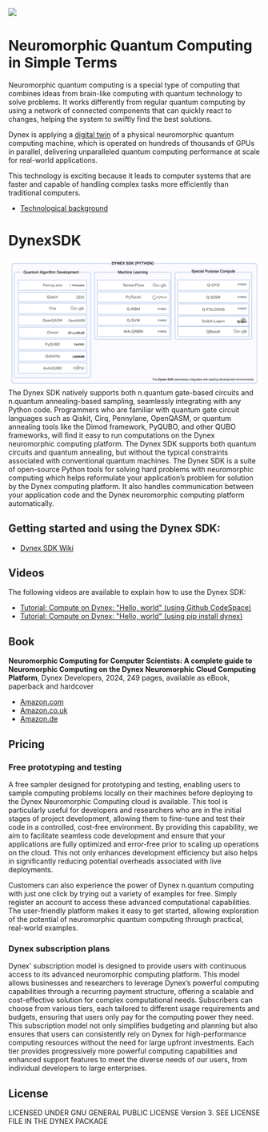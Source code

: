 ![](https://github.com/dynexcoin/DynexSDK/blob/main/img/dynexsdk4.png)

# Neuromorphic Quantum Computing in Simple Terms 
Neuromorphic quantum computing is a special type of computing that combines ideas from brain-like computing with quantum technology to solve problems. It works differently from regular quantum computing by using a network of connected components that can quickly react to changes, helping the system to swiftly find the best solutions. 

Dynex is applying a [digital twin](https://en.wikipedia.org/wiki/Digital_twin) of a physical neuromorphic quantum computing machine, which is operated on hundreds of thousands of GPUs in parallel, delivering unparalleled quantum computing performance at scale for real-world applications. 

This technology is exciting because it leads to computer systems that are faster and capable of handling complex tasks more efficiently than traditional computers.

- [Technological background](https://dynex.co/learn/n-quantum-computing)

# DynexSDK
![Dynex SDK](https://github.com/dynexcoin/website/blob/main/dynexsdk.png)
The Dynex SDK natively supports both n.quantum gate-based circuits and n.quantum annealing-based sampling, seamlessly integrating with any Python code. Programmers who are familiar with quantum gate circuit languages such as Qiskit, Cirq, Pennylane, OpenQASM, or quantum annealing tools like the Dimod framework, PyQUBO, and other QUBO frameworks, will find it easy to run computations on the Dynex neuromorphic computing platform. The Dynex SDK supports both quantum circuits and quantum annealing, but without the typical constraints associated with conventional quantum machines. The Dynex SDK is a suite of open-source Python tools for solving hard problems with neuromorphic computing which helps reformulate your application’s problem for solution by the Dynex computing platform. It also handles communication between your application code and the Dynex neuromorphic computing platform automatically.

## Getting started and using the Dynex SDK:
- [Dynex SDK Wiki](https://github.com/dynexcoin/DynexSDK/wiki)

## Videos

The following videos are available to explain how to use the Dynex SDK:

- [Tutorial: Compute on Dynex: "Hello, world" (using Github CodeSpace)](https://www.youtube.com/watch?v=V46_cOUb9Vo)
- [Tutorial: Compute on Dynex: "Hello, world" (using pip install dynex)](https://www.youtube.com/watch?v=HNUOwEYyTJA)

## Book

**Neuromorphic Computing for Computer Scientists: A complete guide to Neuromorphic Computing on the Dynex Neuromorphic Cloud Computing Platform**, Dynex Developers, 2024, 249 pages, available as eBook, paperback and hardcover

- [Amazon.com](https://www.amazon.com/dp/B0CRQQPBB5)
- [Amazon.co.uk](https://www.amazon.co.uk/dp/B0CRQQPBB5)
- [Amazon.de](https://www.amazon.de/dp/B0CRQQPBB5)

## Pricing

### Free prototyping and testing
A free sampler designed for prototyping and testing, enabling users to sample computing problems locally on their machines before deploying to the Dynex Neuromorphic Computing cloud is available. This tool is particularly useful for developers and researchers who are in the initial stages of project development, allowing them to fine-tune and test their code in a controlled, cost-free environment. By providing this capability, we aim to facilitate seamless code development and ensure that your applications are fully optimized and error-free prior to scaling up operations on the cloud. This not only enhances development efficiency but also helps in significantly reducing potential overheads associated with live deployments.

Customers can also experience the power of Dynex n.quantum computing with just one click by trying out a variety of examples for free. Simply register an account to access these advanced computational capabilities. The user-friendly platform makes it easy to get started, allowing exploration of the potential of neuromorphic quantum computing through practical, real-world examples. 

### Dynex subscription plans
Dynex' subscription model is designed to provide users with continuous access to its advanced neuromorphic computing platform. This model allows businesses and researchers to leverage Dynex’s powerful computing capabilities through a recurring payment structure, offering a scalable and cost-effective solution for complex computational needs. Subscribers can choose from various tiers, each tailored to different usage requirements and budgets, ensuring that users only pay for the computing power they need. This subscription model not only simplifies budgeting and planning but also ensures that users can consistently rely on Dynex for high-performance computing resources without the need for large upfront investments. Each tier provides progressively more powerful computing capabilities and enhanced support features to meet the diverse needs of our users, from individual developers to large enterprises.

## License

LICENSED UNDER GNU GENERAL PUBLIC LICENSE Version 3. SEE LICENSE FILE IN THE DYNEX PACKAGE
